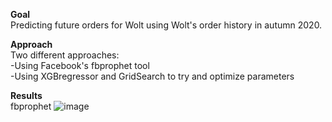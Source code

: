 **Goal**  
Predicting future orders for Wolt using Wolt's order history in autumn 2020.

**Approach**  
Two different approaches:  
  -Using Facebook's fbprophet tool  
  -Using XGBregressor and GridSearch to try and optimize parameters  

**Results**  
fbprophet
![image](https://user-images.githubusercontent.com/67264647/109420405-ee227880-79da-11eb-9c3f-0964ac988906.png)


